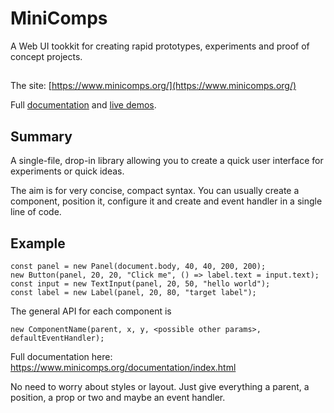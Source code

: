 # MiniComps

A Web UI tookkit for creating rapid prototypes, experiments and proof of concept projects.

##

The site: [https://www.minicomps.org/](https://www.minicomps.org/)

Full [documentation](https://www.minicomps.com/org) and [live demos](https://www.minicomps.org/demos).

## Summary

A single-file, drop-in library allowing you to create a quick user interface for experiments or quick ideas.

The aim is for very concise, compact syntax. You can usually create a component, position it, configure it and create and event handler in a single line of code. 

## Example

```
const panel = new Panel(document.body, 40, 40, 200, 200);
new Button(panel, 20, 20, "Click me", () => label.text = input.text);
const input = new TextInput(panel, 20, 50, "hello world");
const label = new Label(panel, 20, 80, "target label");
```

The general API for each component is 

```new ComponentName(parent, x, y, <possible other params>, defaultEventHandler);```

Full documentation here: https://www.minicomps.org/documentation/index.html

No need to worry about styles or layout. Just give everything a parent, a position, a prop or two and maybe an event handler.

